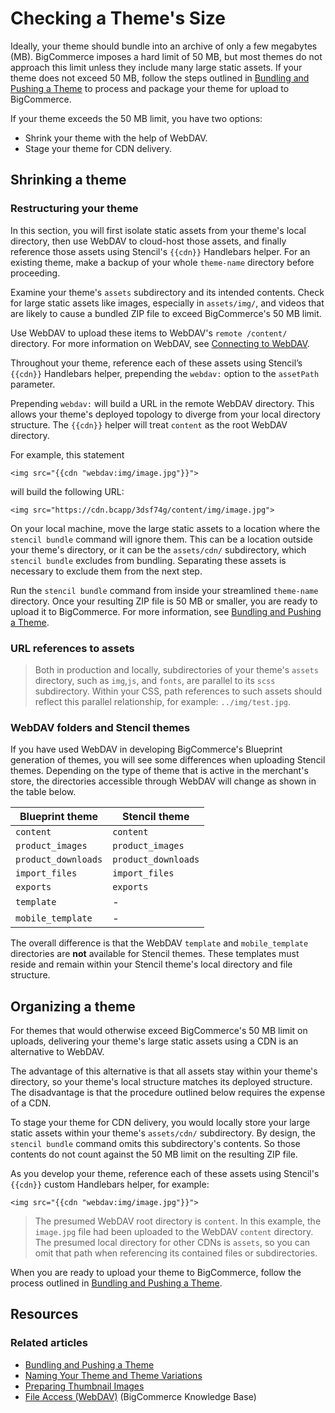 # Checking a Theme's Size

 

Ideally, your theme should bundle into an archive of only a few megabytes (MB). BigCommerce imposes a hard limit of 50 MB, but most themes do not approach this limit unless they include many large static assets. If your theme does not exceed 50 MB, follow the steps outlined in [Bundling and Pushing a Theme](https://developer.bigcommerce.com/stencil-docs/deploying-a-theme/bundling-and-pushing) to process and package your theme for upload to BigCommerce.


If your theme exceeds the 50 MB limit, you have two options:

* Shrink your theme with the help of WebDAV.
* Stage your theme for CDN delivery.

## Shrinking a theme

### Restructuring your theme

In this section, you will first isolate static assets from your theme's local directory, then use WebDAV to cloud-host those assets, and finally reference those assets using Stencil's `{{cdn}}` Handlebars helper. For an existing theme, make a backup of your whole `theme‑name` directory before proceeding.

Examine your theme's `assets` subdirectory and its intended contents. Check for large static assets like images, especially in `assets/img/`, and videos that are likely to cause a bundled ZIP file to exceed BigCommerce's 50 MB limit.

Use WebDAV to upload these items to WebDAV's `remote /content/` directory. For more information on WebDAV, see [Connecting to WebDAV](https://support.bigcommerce.com/s/article/File-Access-WebDAV).

Throughout your theme, reference each of these assets using Stencil’s `{{cdn}}` Handlebars helper, prepending the `webdav:` option to the `assetPath` parameter.

Prepending `webdav:` will build a URL in the remote WebDAV directory. This allows your theme's deployed topology to diverge from your local directory structure. The `{{cdn}}` helper will treat `content` as the root WebDAV directory. 

For example, this statement


```
<img src="{{cdn "webdav:img/image.jpg"}}">
```

will build the following URL:

```
<img src="https://cdn.bcapp/3dsf74g/content/img/image.jpg">
```

On your local machine, move the large static assets to a location where the `stencil bundle` command will ignore them. This can be a location outside your theme's directory, or it can be the `assets/cdn/` subdirectory, which `stencil bundle` excludes from bundling. Separating these assets is necessary to exclude them from the next step.

Run the `stencil bundle` command from inside your streamlined `theme‑name` directory. Once your resulting ZIP file is 50 MB or smaller, you are ready to upload it to BigCommerce. For more information, see [Bundling and Pushing a Theme](https://developer.bigcommerce.com/stencil-docs/deploying-a-theme/bundling-and-pushing).

<!-- theme: warning -->

<!-- theme: warning -->

### URL references to assets

> Both in production and locally, subdirectories of your theme's `assets` directory, such as `img`,`js`, and `fonts`, are parallel to its `scss` subdirectory. Within your CSS, path references to such assets should reflect this parallel relationship, for example: `../img/test.jpg`.

</div>
</div>
</div>

### WebDAV folders and Stencil themes

If you have used WebDAV in developing BigCommerce's Blueprint generation of themes, you will see some differences when uploading Stencil themes. Depending on the type of theme that is active in the merchant's store, the directories accessible through WebDAV will change as shown in the table below.

| Blueprint theme | Stencil theme |
| ----------- | ----------- |
| `content` | `content` |
| `product_images` | `product_images` |
| `product_downloads` | `product_downloads` |
| `import_files` | `import_files` |
| `exports` | `exports` |
| `template` | - |
| `mobile_template` | - |

The overall difference is that the WebDAV `template` and `mobile_template` directories are **not** available for Stencil themes. These templates must reside and remain within your Stencil theme's local directory and file structure.

## Organizing a theme

For themes that would otherwise exceed BigCommerce's 50 MB limit on uploads, delivering your theme's large static assets using a CDN is an alternative to WebDAV.

The advantage of this alternative is that all assets stay within your theme's directory, so your theme's local structure matches its deployed structure. The disadvantage is that the procedure outlined below requires the expense of a CDN.

To stage your theme for CDN delivery, you would locally store your large static assets within your theme's
`assets/cdn/` subdirectory. By design, the `stencil bundle` command omits this subdirectory's contents. So those contents do not count against the 50 MB limit on the resulting ZIP file.

As you develop your theme, reference each of these assets using Stencil's `{{cdn}}` custom Handlebars helper, for example:

```
<img src="{{cdn "webdav:img/image.jpg"}}">
```

<!-- theme: info -->

<!-- theme:  -->

> The presumed WebDAV root directory is `content`. In this example, the `image.jpg` file had been uploaded to the WebDAV `content` directory. The presumed local directory for other CDNs is `assets`, so you can omit that path when referencing its contained files or subdirectories.

</div>
</div>
</div>

When you are ready to upload your theme to BigCommerce, follow the process outlined in [Bundling and Pushing a Theme](https://developer.bigcommerce.com/stencil-docs/deploying-a-theme/bundling-and-pushing).

## Resources

### Related articles
* [Bundling and Pushing a Theme](https://developer.bigcommerce.com/stencil-docs/deploying-a-theme/bundling-and-pushing)
* [Naming Your Theme and Theme Variations](https://developer.bigcommerce.com/stencil-docs/deploying-a-theme/naming-your-theme)
* [Preparing Thumbnail Images](https://developer.bigcommerce.com/stencil-docs/deploying-a-theme/preparing-thumbnail-images)
* [File Access (WebDAV)](https://support.bigcommerce.com/s/article/File-Access-WebDAV#manual) (BigCommerce Knowledge Base)
